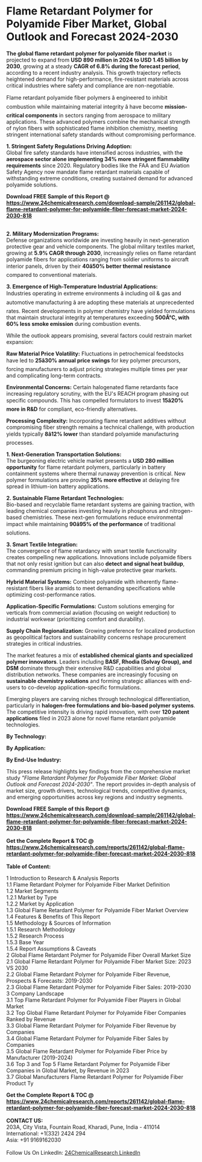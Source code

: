 <h1>Flame Retardant Polymer for Polyamide Fiber Market, Global Outlook and Forecast 2024-2030</h1><p><strong>The global flame retardant polymer for polyamide fiber market</strong> is projected to expand from <strong>USD 890 million in 2024 to USD 1.45 billion by 2030</strong>, growing at a steady <strong>CAGR of 6.8% during the forecast period</strong>, according to a recent industry analysis. This growth trajectory reflects heightened demand for high-performance, fire-resistant materials across critical industries where safety and compliance are non-negotiable.</p><p>Flame retardant polyamide fiber polymers â engineered to inhibit combustion while maintaining material integrity â have become <strong>mission-critical components</strong> in sectors ranging from aerospace to military applications. These advanced polymers combine the mechanical strength of nylon fibers with sophisticated flame inhibition chemistry, meeting stringent international safety standards without compromising performance.</p><p><strong>1. Stringent Safety Regulations Driving Adoption:</strong><br>
Global fire safety standards have intensified across industries, with the <strong>aerospace sector alone implementing 34% more stringent flammability requirements</strong> since 2020. Regulatory bodies like the FAA and EU Aviation Safety Agency now mandate flame retardant materials capable of withstanding extreme conditions, creating sustained demand for advanced polyamide solutions.</p><div><b>Download FREE Sample of this Report @ 
            <a href="https://www.24chemicalresearch.com/download-sample/261142/global-flame-retardant-polymer-for-polyamide-fiber-forecast-market-2024-2030-818">
            https://www.24chemicalresearch.com/download-sample/261142/global-flame-retardant-polymer-for-polyamide-fiber-forecast-market-2024-2030-818</a></b></div><br><p><strong>2. Military Modernization Programs:</strong><br>
Defense organizations worldwide are investing heavily in next-generation protective gear and vehicle components. The global military textiles market, growing at <strong>5.9% CAGR through 2030</strong>, increasingly relies on flame retardant polyamide fibers for applications ranging from soldier uniforms to aircraft interior panels, driven by their <strong>40â50% better thermal resistance</strong> compared to conventional materials.</p><p><strong>3. Emergence of High-Temperature Industrial Applications:</strong><br>
Industries operating in extreme environments â including oil &amp; gas and automotive manufacturing â are adopting these materials at unprecedented rates. Recent developments in polymer chemistry have yielded formulations that maintain structural integrity at temperatures exceeding <strong>500Â°C, with 60% less smoke emission</strong> during combustion events.</p><p>While the outlook appears promising, several factors could restrain market expansion:</p><p><strong>Raw Material Price Volatility:</strong> Fluctuations in petrochemical feedstocks have led to <strong>25â30% annual price swings</strong> for key polymer precursors, forcing manufacturers to adjust pricing strategies multiple times per year and complicating long-term contracts.</p><p><strong>Environmental Concerns:</strong> Certain halogenated flame retardants face increasing regulatory scrutiny, with the EU's REACH program phasing out specific compounds. This has compelled formulators to invest <strong>15â20% more in R&amp;D</strong> for compliant, eco-friendly alternatives.</p><p><strong>Processing Complexity:</strong> Incorporating flame retardant additives without compromising fiber strength remains a technical challenge, with production yields typically <strong>8â12% lower</strong> than standard polyamide manufacturing processes.</p><p><strong>1. Next-Generation Transportation Solutions:</strong><br>
The burgeoning electric vehicle market presents a <strong>USD 280 million opportunity</strong> for flame retardant polymers, particularly in battery containment systems where thermal runaway prevention is critical. New polymer formulations are proving <strong>35% more effective</strong> at delaying fire spread in lithium-ion battery applications.</p><p><strong>2. Sustainable Flame Retardant Technologies:</strong><br>
Bio-based and recyclable flame retardant systems are gaining traction, with leading chemical companies investing heavily in phosphorus and nitrogen-based chemistries. These next-gen formulations reduce environmental impact while maintaining <strong>90â95% of the performance</strong> of traditional solutions.</p><p><strong>3. Smart Textile Integration:</strong><br>
The convergence of flame retardancy with smart textile functionality creates compelling new applications. Innovations include polyamide fibers that not only resist ignition but can also <strong>detect and signal heat buildup</strong>, commanding premium pricing in high-value protective gear markets.</p><p><strong>Hybrid Material Systems:</strong> Combine polyamide with inherently flame-resistant fibers like aramids to meet demanding specifications while optimizing cost-performance ratios.</p><p><strong>Application-Specific Formulations:</strong> Custom solutions emerging for verticals from commercial aviation (focusing on weight reduction) to industrial workwear (prioritizing comfort and durability).</p><p><strong>Supply Chain Regionalization:</strong> Growing preference for localized production as geopolitical factors and sustainability concerns reshape procurement strategies in critical industries.</p><p>The market features a mix of <strong>established chemical giants and specialized polymer innovators</strong>. Leaders including <strong>BASF, Rhodia (Solvay Group), and DSM</strong> dominate through their extensive R&amp;D capabilities and global distribution networks. These companies are increasingly focusing on <strong>sustainable chemistry solutions</strong> and forming strategic alliances with end-users to co-develop application-specific formulations.</p><p>Emerging players are carving niches through technological differentiation, particularly in <strong>halogen-free formulations and bio-based polymer systems</strong>. The competitive intensity is driving rapid innovation, with over <strong>120 patent applications</strong> filed in 2023 alone for novel flame retardant polyamide technologies.</p><p><strong>By Technology:</strong></p><p><strong>By Application:</strong></p><p><strong>By End-Use Industry:</strong></p><p>This press release highlights key findings from the comprehensive market study <em>"Flame Retardant Polymer for Polyamide Fiber Market: Global Outlook and Forecast 2024-2030"</em>. The report provides in-depth analysis of market size, growth drivers, technological trends, competitive dynamics, and emerging opportunities across key regions and industry segments.</p><div><b>Download FREE Sample of this Report @ 
            <a href="https://www.24chemicalresearch.com/download-sample/261142/global-flame-retardant-polymer-for-polyamide-fiber-forecast-market-2024-2030-818">
            https://www.24chemicalresearch.com/download-sample/261142/global-flame-retardant-polymer-for-polyamide-fiber-forecast-market-2024-2030-818</a></b></div><br><div><b>Get the Complete Report & TOC @ 
            <a href="https://www.24chemicalresearch.com/reports/261142/global-flame-retardant-polymer-for-polyamide-fiber-forecast-market-2024-2030-818">
            https://www.24chemicalresearch.com/reports/261142/global-flame-retardant-polymer-for-polyamide-fiber-forecast-market-2024-2030-818</a></b></div><br>
            <b>Table of Content:</b><p>1 Introduction to Research & Analysis Reports<br />
    1.1 Flame Retardant Polymer for Polyamide Fiber Market Definition<br />
    1.2 Market Segments<br />
        1.2.1 Market by Type<br />
        1.2.2 Market by Application<br />
    1.3 Global Flame Retardant Polymer for Polyamide Fiber Market Overview<br />
    1.4 Features & Benefits of This Report<br />
    1.5 Methodology & Sources of Information<br />
        1.5.1 Research Methodology<br />
        1.5.2 Research Process<br />
        1.5.3 Base Year<br />
        1.5.4 Report Assumptions & Caveats<br />
2 Global Flame Retardant Polymer for Polyamide Fiber Overall Market Size<br />
    2.1 Global Flame Retardant Polymer for Polyamide Fiber Market Size: 2023 VS 2030<br />
    2.2 Global Flame Retardant Polymer for Polyamide Fiber Revenue, Prospects & Forecasts: 2019-2030<br />
    2.3 Global Flame Retardant Polymer for Polyamide Fiber Sales: 2019-2030<br />
3 Company Landscape<br />
    3.1 Top Flame Retardant Polymer for Polyamide Fiber Players in Global Market<br />
    3.2 Top Global Flame Retardant Polymer for Polyamide Fiber Companies Ranked by Revenue<br />
    3.3 Global Flame Retardant Polymer for Polyamide Fiber Revenue by Companies<br />
    3.4 Global Flame Retardant Polymer for Polyamide Fiber Sales by Companies<br />
    3.5 Global Flame Retardant Polymer for Polyamide Fiber Price by Manufacturer (2019-2024)<br />
    3.6 Top 3 and Top 5 Flame Retardant Polymer for Polyamide Fiber Companies in Global Market, by Revenue in 2023<br />
    3.7 Global Manufacturers Flame Retardant Polymer for Polyamide Fiber Product Ty</p><div><b>Get the Complete Report & TOC @ 
            <a href="https://www.24chemicalresearch.com/reports/261142/global-flame-retardant-polymer-for-polyamide-fiber-forecast-market-2024-2030-818">
            https://www.24chemicalresearch.com/reports/261142/global-flame-retardant-polymer-for-polyamide-fiber-forecast-market-2024-2030-818</a></b></div><br><b>CONTACT US:</b><br>
            203A, City Vista, Fountain Road, Kharadi, Pune, India - 411014<br>
            International: +1(332) 2424 294<br>
            Asia: +91 9169162030 <br><br>
            Follow Us On LinkedIn: <a href="https://www.linkedin.com/company/24chemicalresearch/">24ChemicalResearch LinkedIn</a>